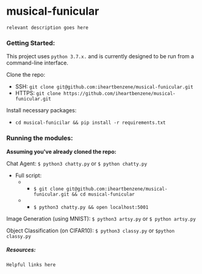 # musical-funicular
`relevant description goes here`

### Getting Started:
This project uses `python 3.7.x.` and is currently designed to be run from a command-line interface.

Clone the repo:
+ SSH: `git clone git@github.com:iheartbenzene/musical-funicular.git`
+ HTTPS: `git clone https://github.com/iheartbenzene/musical-funicular.git`

Install necessary packages:
+ `cd musical-funicilar && pip install -r requirements.txt`

### Running the modules:
**Assuming you've already cloned the repo:**

Chat Agent: `$ python3 chatty.py` or `$ python chatty.py`
+ Full script:
  + + `$ git clone git@github.com:iheartbenzene/musical-funicular.git && cd musical-funicular`
  + + `$ python3 chatty.py && open localhost:5001`

Image Generation (using MNIST): `$ python3 artsy.py` or `$ python artsy.py`

Object Classification (on CIFAR10): `$ python3 classy.py` or `$python classy.py`


##### Resources:

`Helpful links here`
